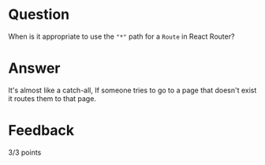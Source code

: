 # Question

When is it appropriate to use the `"*"` path for a `Route` in React Router?

# Answer
It's almost like a catch-all, If someone tries to go to a page that doesn't exist it routes them to that page.



# Feedback

3/3 points